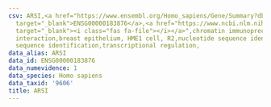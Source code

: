 ```yaml
---
csv: ARSI,<a href="https://www.ensembl.org/Homo_sapiens/Gene/Summary?db=core;g=ENSG00000183876"
  target="_blank">ENSG00000183876</a>,<a href="https://www.ncbi.nlm.nih.gov/pubmed/22863008"
  target="_blank"><i class="fas fa-file"></i></a>",chromatin immunoprecipitation assay,direct
  interaction,breast epithelium, HME1 cell, R2,nucleotide sequence identification,nucleotide
  sequence identification,transcriptional regulation,
data_alias: ARSI
data_id: ENSG00000183876
data_numevidence: 1
data_species: Homo sapiens
data_taxid: '9606'
title: ARSI
---
```

